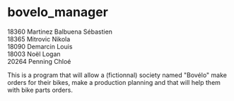 # bovelo_manager
18360 Martinez Balbuena Sébastien  
18365 Mitrovic Nikola   
18090 Demarcin Louis   
18003 Noël Logan   
20264 Penning Chloé   

This is a program that will allow a (fictionnal) society named "Bovélo" make orders for their bikes, make a production planning and that will help them with bike parts orders.  
